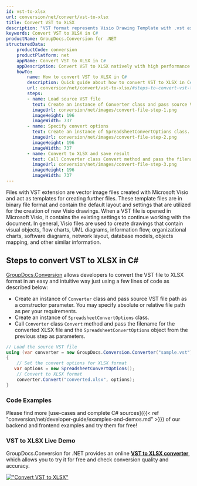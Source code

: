 ```yaml
---
id: vst-to-xlsx
url: conversion/net/convert/vst-to-xlsx
title: Convert VST to XLSX
description: "VST format represents Visio Drawing Template with .vst extension. Learn how to convert VST to XLSX file programmatically in C# language using GroupDocs.Conversion for .NET library."
keywords: Convert VST to XLSX in C#
productName: GroupDocs.Conversion for .NET
structuredData:
    productCode: conversion
    productPlatform: net
    appName: Convert VST to XLSX in C#
    appDescription: Convert VST to XLSX natively with high performance using C# language and server side GroupDocs.Conversion for .NET APIs, without the use of any software like Microsoft or Open Office.
    howTo:
        name: How to convert VST to XLSX in C# 
        description: Quick guide about how to convert VST to XLSX in C# with high performance and accuracy.
        url: conversion/net/convert/vst-to-xlsx/#steps-to-convert-vst-to-xlsx-in-c
        steps:
        - name: Load source VST file 
          text: Create an instance of Converter class and pass source VST file path as a constructor parameter. You may specify absolute or relative file path as per your requirements. 
          imageUrl: conversion/net/images/convert-file-step-1.png
          imageHeight: 196
          imageWidth: 737
        - name: Specify convert options 
          text: Create an instance of SpreadsheetConvertOptions class.
          imageUrl: conversion/net/images/convert-file-step-2.png
          imageHeight: 196
          imageWidth: 737
        - name: Convert to XLSX and save result 
          text: Call Converter class Convert method and pass the filename for the converted HTML file and the SpreadsheetConvertOptions object from the previous step as parameters.
          imageUrl: conversion/net/images/convert-file-step-3.png
          imageHeight: 196
          imageWidth: 737
---
```


Files with VST extension are vector image files created with Microsoft Visio and act as templates for creating further files. These template files are in binary file format and contain the default layout and settings that are utilized for the creation of new Visio drawings. When a VST file is opened in Microsoft Visio, it contains the existing settings to continue working with the document. In general, Visio files are used to create drawings that contain visual objects, flow charts, UML diagrams, information flow, organizational charts, software diagrams, network layout, database models, objects mapping, and other similar information.

## Steps to convert VST to XLSX in C#

[GroupDocs.Conversion](https://products.groupdocs.com/conversion/net) allows developers to convert the VST file to XLSX format in an easy and intuitive way just using a few lines of code as described below:

* Create an instance of `Converter` class and pass source VST file path as a constructor parameter. You may specify absolute or relative file path as per your requirements. 
* Create an instance of `SpreadsheetConvertOptions` class.
* Call `Converter` class `Convert` method and pass the filename for the converted XLSX file and the `SpreadsheetConvertOptions` object from the previous step as parameters.

```csharp
// Load the source VST file
using (var converter = new GroupDocs.Conversion.Converter("sample.vst"))
{
    // Set the convert options for XLSX format
   var options = new SpreadsheetConvertOptions();
    // Convert to XLSX format
    converter.Convert("converted.xlsx", options);
}
```

### Code Examples

Please find more [use-cases and complete C# sources]({{< ref "conversion/net/developer-guide/examples-and-demos.md" >}}) of our backend and frontend examples and try them for free!

### VST to XLSX Live Demo

GroupDocs.Conversion for .NET provides an online [**VST to XLSX converter**](https://products.groupdocs.app/conversion/vst-to-xlsx), which allows you to try it for free and check conversion quality and accuracy.

[!["Convert VST to XLSX"](conversion/net/images/convert-to-xlsx/convert-vst-to-xlsx.png)](https://products.groupdocs.app/conversion/vst-to-xlsx)